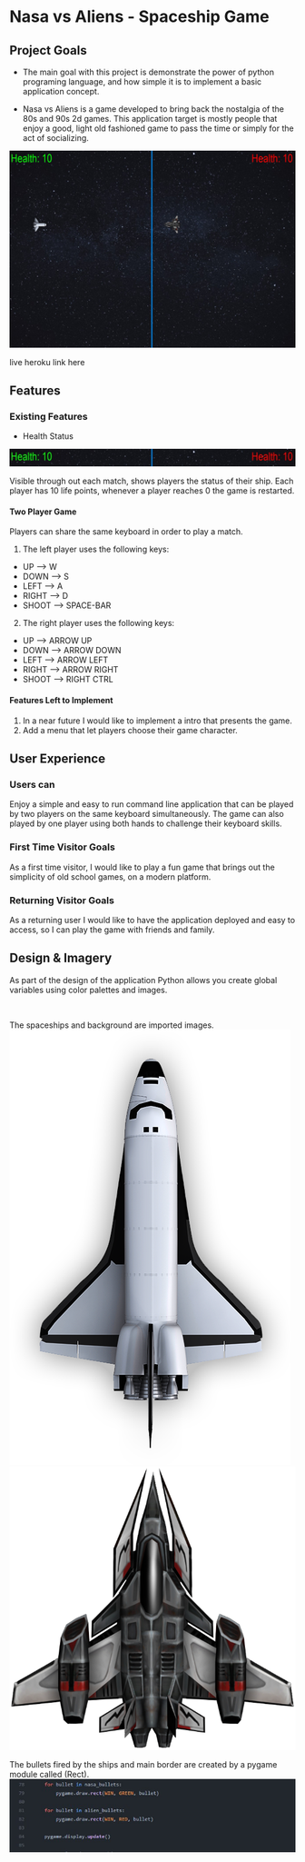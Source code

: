 # Nasa vs Aliens - Spaceship Game

## Project Goals

-   The main goal with this project is demonstrate the power of python programing language, and how simple it is to implement a
    basic application concept.

-   Nasa vs Aliens is a game developed to bring back the nostalgia of the 80s and 90s 2d games. This application target is mostly
    people that enjoy a good, light old fashioned game to pass the time or simply for the act of socializing.

 <img src="https://github.com/fdasabino/Project_python_mls3/blob/main/Assets/Screen_shots/game_screen_shot.jpg">

live heroku link here

## Features

### Existing Features

-   Health Status

 <img src="https://github.com/fdasabino/Project_python_mls3/blob/main/Assets/Screenshots/health_status.jpg">

Visible through out each match, shows players the status of their ship. Each player has 10 life points,
whenever a player reaches 0 the game is restarted.

#### Two Player Game

Players can share the same keyboard in order to play a match.

1. The left player uses the following keys:

-   UP --> W
-   DOWN --> S
-   LEFT --> A
-   RIGHT --> D
-   SHOOT --> SPACE-BAR

2. The right player uses the following keys:

-   UP --> ARROW UP
-   DOWN --> ARROW DOWN
-   LEFT --> ARROW LEFT
-   RIGHT --> ARROW RIGHT
-   SHOOT --> RIGHT CTRL

#### Features Left to Implement

1. In a near future I would like to implement a intro that presents the game.
2. Add a menu that let players choose their game character.

## User Experience

### Users can

Enjoy a simple and easy to run command line application that can be played by two players on the same keyboard simultaneously.
The game can also played by one player using both hands to challenge their keyboard skills.

### First Time Visitor Goals

As a first time visitor, I would like to play a fun game that brings out the simplicity of old school games, on a modern platform.

### Returning Visitor Goals

As a returning user I would like to have the application deployed and easy to access, so I can play the game with friends and family.

## Design & Imagery

As part of the design of the application Python allows you create global variables using color palettes and images.

<img src="">

The spaceships and background are imported images.
<img src="https://github.com/fdasabino/Project_python_mls3/blob/main/Assets/nasa.png">
<img src="https://github.com/fdasabino/Project_python_mls3/blob/main/Assets/alien.png">

The bullets fired by the ships and main border are created by a pygame module called (Rect).
<img src="https://github.com/fdasabino/Project_python_mls3/blob/main/Assets/Screenshots/bullets_code.jpg">
